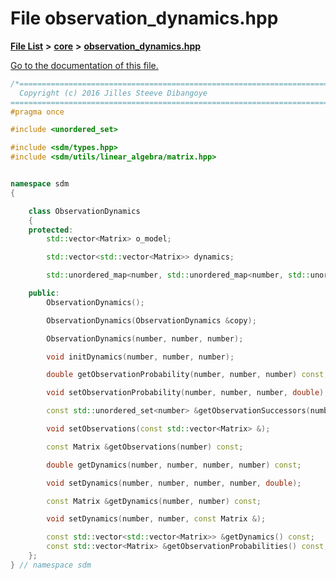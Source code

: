 
# File observation\_dynamics.hpp

[**File List**](files.md) **>** [**core**](dir_92216a09053680f71034e5e26026ee62.md) **>** [**observation\_dynamics.hpp**](observation__dynamics_8hpp.md)

[Go to the documentation of this file.](observation__dynamics_8hpp.md) 


````cpp
/*=============================================================================
  Copyright (c) 2016 Jilles Steeve Dibangoye
==============================================================================*/
#pragma once

#include <unordered_set>

#include <sdm/types.hpp>
#include <sdm/utils/linear_algebra/matrix.hpp>


namespace sdm
{

    class ObservationDynamics
    {
    protected:
        std::vector<Matrix> o_model;

        std::vector<std::vector<Matrix>> dynamics;

        std::unordered_map<number, std::unordered_map<number, std::unordered_set<number>>> successor_observations;

    public:
        ObservationDynamics();

        ObservationDynamics(ObservationDynamics &copy);

        ObservationDynamics(number, number, number);

        void initDynamics(number, number, number);

        double getObservationProbability(number, number, number) const;

        void setObservationProbability(number, number, number, double);

        const std::unordered_set<number> &getObservationSuccessors(number, number);

        void setObservations(const std::vector<Matrix> &);

        const Matrix &getObservations(number) const;

        double getDynamics(number, number, number, number) const;

        void setDynamics(number, number, number, number, double);

        const Matrix &getDynamics(number, number) const;

        void setDynamics(number, number, const Matrix &);

        const std::vector<std::vector<Matrix>> &getDynamics() const;
        const std::vector<Matrix> &getObservationProbabilities() const;
    };
} // namespace sdm
````

